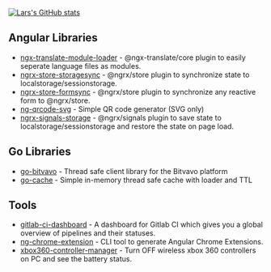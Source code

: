 [![Lars's GitHub stats](https://github-readme-stats.vercel.app/api?username=larscom&count_private=true&show_icons=true&theme=radical)](https://github.com/anuraghazra/github-readme-stats)

## Angular Libraries

 - [ngx-translate-module-loader](https://github.com/larscom/ngx-translate-module-loader) - @ngx-translate/core plugin to easily seperate language files as modules.
 - [ngrx-store-storagesync](https://github.com/larscom/ngrx-store-storagesync) - @ngrx/store plugin to synchronize state to localstorage/sessionstorage.
 - [ngrx-store-formsync](https://github.com/larscom/ngrx-store-formsync) -  @ngrx/store plugin to synchronize any reactive form to @ngrx/store.
 - [ng-qrcode-svg](https://github.com/larscom/ng-qrcode-svg) -  Simple QR code generator (SVG only)
 - [ngrx-signals-storage](https://github.com/larscom/ngrx-signals-storage) - @ngrx/signals plugin to save state to localstorage/sessionstorage and restore the state on page load.

## Go Libraries
 - [go-bitvavo](https://github.com/larscom/go-bitvavo) - Thread safe client library for the Bitvavo platform
 - [go-cache](https://github.com/larscom/go-cache) - Simple in-memory thread safe cache with loader and TTL

## Tools
 - [gitlab-ci-dashboard](https://github.com/larscom/gitlab-ci-dashboard) - A dashboard for Gitlab CI which gives you a global overview of pipelines and their statuses.
 - [ng-chrome-extension](https://github.com/larscom/ng-chrome-extension) - CLI tool to generate Angular Chrome Extensions.
 - [xbox360-controller-manager](https://github.com/larscom/xbox360-controller-manager) - Turn OFF wireless xbox 360 controllers on PC and see the battery status.
